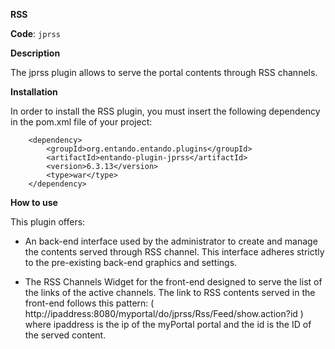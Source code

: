 **RSS**

**Code**: ```jprss```

**Description**

The jprss plugin allows to serve the portal contents through RSS channels.

**Installation**

In order to install the RSS plugin, you must insert the following dependency in the pom.xml file of your project:

```  
    <dependency>
        <groupId>org.entando.entando.plugins</groupId>
        <artifactId>entando-plugin-jprss</artifactId>
        <version>6.3.13</version>
        <type>war</type>
    </dependency>
```

**How to use**

This plugin offers:

* An back-end interface used by the administrator to create and manage the contents served through RSS channel. This interface adheres strictly to the pre-existing back-end graphics and settings.

* The RSS Channels Widget for the front-end designed to serve the list of the links of the active channels. The link to RSS contents served in the front-end follows this pattern: ( http://ipaddress:8080/myportal/do/jprss/Rss/Feed/show.action?id ) where ipaddress is the ip of the myPortal portal and the id is the ID of the served content.